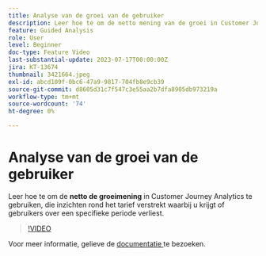 ```yaml
---
title: Analyse van de groei van de gebruiker
description: Leer hoe te om de netto mening van de groei in Customer Journey Analytics te gebruiken, die inzichten over het tarief verstrekt waarbij u gebruikers over een specifieke periode aanwinst of verliest.
feature: Guided Analysis
role: User
level: Beginner
doc-type: Feature Video
last-substantial-update: 2023-07-17T00:00:00Z
jira: KT-13674
thumbnail: 3421664.jpeg
exl-id: abcd109f-0bc6-47a9-9817-704fb8e9cb39
source-git-commit: d8605d31c7f547c3e55aa2b7dfa8905db973219a
workflow-type: tm+mt
source-wordcount: '74'
ht-degree: 0%

---
```


# Analyse van de groei van de gebruiker

Leer hoe te om de **netto de groeimening** in Customer Journey Analytics te gebruiken, die inzichten rond het tarief verstrekt waarbij u krijgt of gebruikers over een specifieke periode verliest.

>[!VIDEO](https://video.tv.adobe.com/v/3421664/?learn=on)

Voor meer informatie, gelieve de [ documentatie ](https://experienceleague.adobe.com/docs/analytics-platform/using/guided-analysis/user-growth/net-growth.html) te bezoeken.
